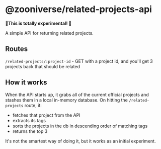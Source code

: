 # @zooniverse/related-projects-api

**🔬This is totally experimental! 🔬**

A simple API for returning related projects.

## Routes

`/related-projects/:project-id` - GET with a project id, and you'll get 3 projects back that should be related

## How it works

When the API starts up, it grabs all of the current official projects and stashes them in a local in-memory database. On hitting the `/related-projects` route, it:

- fetches that project from the API
- extracts its tags
- sorts the projects in the db in descending order of matching tags
- returns the top 3

It's not the smartest way of doing it, but it works as an initial experiment.
